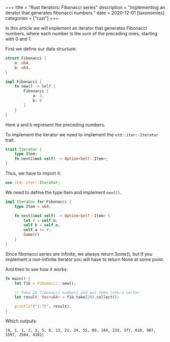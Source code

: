 +++
title = "Rust Iterators: Fibonacci series"
description = "Implementing an iterator that generates fibonacci numbers."
date = 2020-12-01
[taxonomies]
categories = ["rust"]
+++

In this article we will implement an iterator that generates Fibonacci numbers, 
where each number is the sum of the preceding ones, starting with 0 and 1.

First we define our data structure:

```rust
struct Fibonacci {
    a: u64,
    b: u64,
}

impl Fibonacci {
    fn new() -> Self {
        Fibonacci {
            a: 1,
            b: 0
        }
    }
}
```

Here a and b represent the preceding numbers.

To implement the iterator we need to implement the `std::iter::Iterator` trait.

```rust
trait Iterator {
    type Item;
    fn next(&mut self) -> Option<Self::Item>;
}
```

Thus, we have to import it:

```rust
use std::iter::Iterator;
```

We need to define the type Item and implement `next()`.

```rust
impl Iterator for Fibonacci {
    type Item = u64;

    fn next(&mut self) -> Option<Self::Item> {
        let r = self.b;
        self.b = self.a;
        self.a += r;
        Some(r)
    }
}
```

Since fibonacci series are infinite, we always return Some(), but if you implement a non-infinite iterator you will have to return None at some point.

And then to see how it works:

```rust
fn main() {
    let fib = Fibonacci::new();

	// Take 20 fibonacci numbers and put them into a vector.
    let result: Vec<u64> = fib.take(20).collect();

    println!("{:?}", result);
}
```

Which outputs:

```
[0, 1, 1, 2, 3, 5, 8, 13, 21, 34, 55, 89, 144, 233, 377, 610, 987, 1597, 2584, 4181]
```

